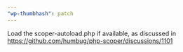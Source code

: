 ```yaml
---
"wp-thumbhash": patch
---
```


Load the scoper-autoload.php if available, as discussed in https://github.com/humbug/php-scoper/discussions/1101
